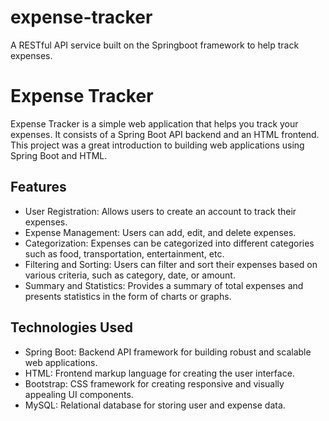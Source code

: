 # expense-tracker
A RESTful API service built on the Springboot framework to help track expenses.

# Expense Tracker
Expense Tracker is a simple web application that helps you track your expenses. It consists of a Spring Boot API backend and an HTML frontend. This project was a great introduction to building web applications using Spring Boot and HTML.

## Features
* User Registration: Allows users to create an account to track their expenses.
* Expense Management: Users can add, edit, and delete expenses.
* Categorization: Expenses can be categorized into different categories such as food, transportation, entertainment, etc.
* Filtering and Sorting: Users can filter and sort their expenses based on various criteria, such as category, date, or amount.
* Summary and Statistics: Provides a summary of total expenses and presents statistics in the form of charts or graphs.

## Technologies Used
* Spring Boot: Backend API framework for building robust and scalable web applications.
* HTML: Frontend markup language for creating the user interface.
* Bootstrap: CSS framework for creating responsive and visually appealing UI components.
* MySQL: Relational database for storing user and expense data.
